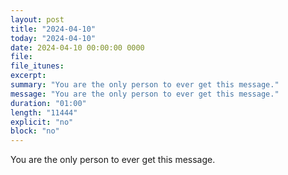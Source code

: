 ```yaml
---
layout: post
title: "2024-04-10"
today: "2024-04-10"
date: 2024-04-10 00:00:00 0000
file:
file_itunes:
excerpt:
summary: "You are the only person to ever get this message."
message: "You are the only person to ever get this message."
duration: "01:00"
length: "11444"
explicit: "no"
block: "no"
---
```

You are the only person to ever get this message.

